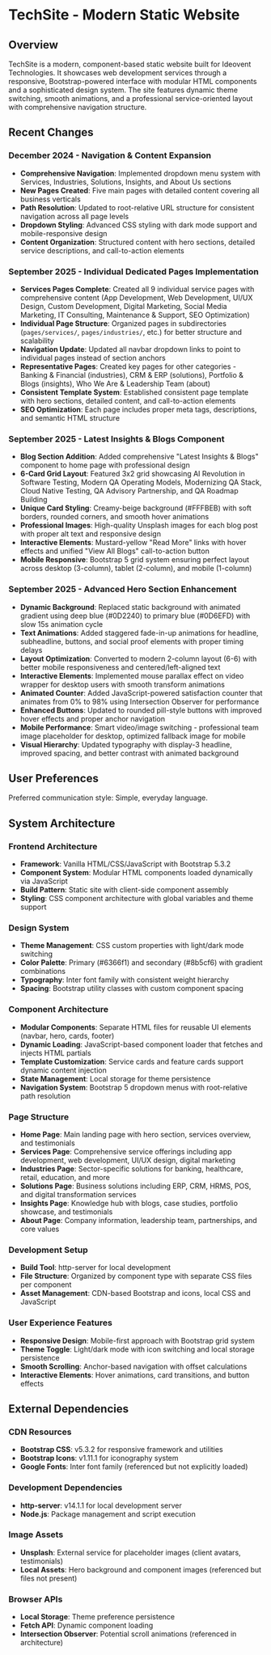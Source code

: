 # TechSite - Modern Static Website

## Overview

TechSite is a modern, component-based static website built for Ideovent Technologies. It showcases web development services through a responsive, Bootstrap-powered interface with modular HTML components and a sophisticated design system. The site features dynamic theme switching, smooth animations, and a professional service-oriented layout with comprehensive navigation structure.

## Recent Changes

### December 2024 - Navigation & Content Expansion
- **Comprehensive Navigation**: Implemented dropdown menu system with Services, Industries, Solutions, Insights, and About Us sections
- **New Pages Created**: Five main pages with detailed content covering all business verticals
- **Path Resolution**: Updated to root-relative URL structure for consistent navigation across all page levels
- **Dropdown Styling**: Advanced CSS styling with dark mode support and mobile-responsive design
- **Content Organization**: Structured content with hero sections, detailed service descriptions, and call-to-action elements

### September 2025 - Individual Dedicated Pages Implementation
- **Services Pages Complete**: Created all 9 individual service pages with comprehensive content (App Development, Web Development, UI/UX Design, Custom Development, Digital Marketing, Social Media Marketing, IT Consulting, Maintenance & Support, SEO Optimization)
- **Individual Page Structure**: Organized pages in subdirectories (`pages/services/`, `pages/industries/`, etc.) for better structure and scalability
- **Navigation Update**: Updated all navbar dropdown links to point to individual pages instead of section anchors
- **Representative Pages**: Created key pages for other categories - Banking & Financial (industries), CRM & ERP (solutions), Portfolio & Blogs (insights), Who We Are & Leadership Team (about)
- **Consistent Template System**: Established consistent page template with hero sections, detailed content, and call-to-action elements
- **SEO Optimization**: Each page includes proper meta tags, descriptions, and semantic HTML structure

### September 2025 - Latest Insights & Blogs Component
- **Blog Section Addition**: Added comprehensive "Latest Insights & Blogs" component to home page with professional design
- **6-Card Grid Layout**: Featured 3x2 grid showcasing AI Revolution in Software Testing, Modern QA Operating Models, Modernizing QA Stack, Cloud Native Testing, QA Advisory Partnership, and QA Roadmap Building
- **Unique Card Styling**: Creamy-beige background (#FFFBEB) with soft borders, rounded corners, and smooth hover animations
- **Professional Images**: High-quality Unsplash images for each blog post with proper alt text and responsive design
- **Interactive Elements**: Mustard-yellow "Read More" links with hover effects and unified "View All Blogs" call-to-action button
- **Mobile Responsive**: Bootstrap 5 grid system ensuring perfect layout across desktop (3-column), tablet (2-column), and mobile (1-column)

### September 2025 - Advanced Hero Section Enhancement
- **Dynamic Background**: Replaced static background with animated gradient using deep blue (#0D2240) to primary blue (#0D6EFD) with slow 15s animation cycle
- **Text Animations**: Added staggered fade-in-up animations for headline, subheadline, buttons, and social proof elements with proper timing delays
- **Layout Optimization**: Converted to modern 2-column layout (6-6) with better mobile responsiveness and centered/left-aligned text
- **Interactive Elements**: Implemented mouse parallax effect on video wrapper for desktop users with smooth transform animations
- **Animated Counter**: Added JavaScript-powered satisfaction counter that animates from 0% to 98% using Intersection Observer for performance
- **Enhanced Buttons**: Updated to rounded pill-style buttons with improved hover effects and proper anchor navigation
- **Mobile Performance**: Smart video/image switching - professional team image placeholder for desktop, optimized fallback image for mobile
- **Visual Hierarchy**: Updated typography with display-3 headline, improved spacing, and better contrast with animated background

## User Preferences

Preferred communication style: Simple, everyday language.

## System Architecture

### Frontend Architecture
- **Framework**: Vanilla HTML/CSS/JavaScript with Bootstrap 5.3.2
- **Component System**: Modular HTML components loaded dynamically via JavaScript
- **Build Pattern**: Static site with client-side component assembly
- **Styling**: CSS component architecture with global variables and theme support

### Design System
- **Theme Management**: CSS custom properties with light/dark mode switching
- **Color Palette**: Primary (#6366f1) and secondary (#8b5cf6) with gradient combinations
- **Typography**: Inter font family with consistent weight hierarchy
- **Spacing**: Bootstrap utility classes with custom component spacing

### Component Architecture
- **Modular Components**: Separate HTML files for reusable UI elements (navbar, hero, cards, footer)
- **Dynamic Loading**: JavaScript-based component loader that fetches and injects HTML partials
- **Template Customization**: Service cards and feature cards support dynamic content injection
- **State Management**: Local storage for theme persistence
- **Navigation System**: Bootstrap 5 dropdown menus with root-relative path resolution

### Page Structure
- **Home Page**: Main landing page with hero section, services overview, and testimonials
- **Services Page**: Comprehensive service offerings including app development, web development, UI/UX design, digital marketing
- **Industries Page**: Sector-specific solutions for banking, healthcare, retail, education, and more
- **Solutions Page**: Business solutions including ERP, CRM, HRMS, POS, and digital transformation services  
- **Insights Page**: Knowledge hub with blogs, case studies, portfolio showcase, and testimonials
- **About Page**: Company information, leadership team, partnerships, and core values

### Development Setup
- **Build Tool**: http-server for local development
- **File Structure**: Organized by component type with separate CSS files per component
- **Asset Management**: CDN-based Bootstrap and icons, local CSS and JavaScript

### User Experience Features
- **Responsive Design**: Mobile-first approach with Bootstrap grid system
- **Theme Toggle**: Light/dark mode with icon switching and local storage persistence
- **Smooth Scrolling**: Anchor-based navigation with offset calculations
- **Interactive Elements**: Hover animations, card transitions, and button effects

## External Dependencies

### CDN Resources
- **Bootstrap CSS**: v5.3.2 for responsive framework and utilities
- **Bootstrap Icons**: v1.11.1 for iconography system
- **Google Fonts**: Inter font family (referenced but not explicitly loaded)

### Development Dependencies
- **http-server**: v14.1.1 for local development server
- **Node.js**: Package management and script execution

### Image Assets
- **Unsplash**: External service for placeholder images (client avatars, testimonials)
- **Local Assets**: Hero background and component images (referenced but files not present)

### Browser APIs
- **Local Storage**: Theme preference persistence
- **Fetch API**: Dynamic component loading
- **Intersection Observer**: Potential scroll animations (referenced in architecture)
